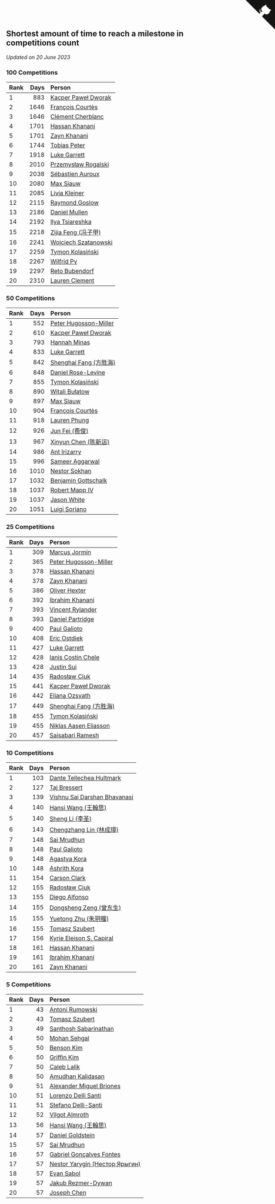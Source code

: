 ## Shortest amount of time to reach a milestone in competitions count

*Updated on 20 June 2023*


### 100 Competitions

| Rank | Days | Person |
| :--- | ---: | :--- |
| 1 | 883 | [Kacper Paweł Dworak](https://www.worldcubeassociation.org/persons/2020DWOR01) |
| 2 | 1646 | [François Courtès](https://www.worldcubeassociation.org/persons/2008COUR01) |
| 3 | 1646 | [Clément Cherblanc](https://www.worldcubeassociation.org/persons/2014CHER05) |
| 4 | 1701 | [Hassan Khanani](https://www.worldcubeassociation.org/persons/2018KHAN26) |
| 5 | 1701 | [Zayn Khanani](https://www.worldcubeassociation.org/persons/2018KHAN28) |
| 6 | 1744 | [Tobias Peter](https://www.worldcubeassociation.org/persons/2014PETE03) |
| 7 | 1918 | [Luke Garrett](https://www.worldcubeassociation.org/persons/2017GARR05) |
| 8 | 2010 | [Przemysław Rogalski](https://www.worldcubeassociation.org/persons/2013ROGA02) |
| 9 | 2038 | [Sébastien Auroux](https://www.worldcubeassociation.org/persons/2008AURO01) |
| 10 | 2080 | [Max Siauw](https://www.worldcubeassociation.org/persons/2017SIAU02) |
| 11 | 2085 | [Livia Kleiner](https://www.worldcubeassociation.org/persons/2013KLEI03) |
| 12 | 2115 | [Raymond Goslow](https://www.worldcubeassociation.org/persons/2014GOSL01) |
| 13 | 2186 | [Daniel Mullen](https://www.worldcubeassociation.org/persons/2016MULL04) |
| 14 | 2192 | [Ilya Tsiareshka](https://www.worldcubeassociation.org/persons/2012TERE01) |
| 15 | 2218 | [Zijia Feng (冯子甲)](https://www.worldcubeassociation.org/persons/2013FENG02) |
| 16 | 2241 | [Wojciech Szatanowski](https://www.worldcubeassociation.org/persons/2011SZAT01) |
| 17 | 2259 | [Tymon Kolasiński](https://www.worldcubeassociation.org/persons/2016KOLA02) |
| 18 | 2267 | [Wilfrid Py](https://www.worldcubeassociation.org/persons/2016PYWI01) |
| 19 | 2297 | [Reto Bubendorf](https://www.worldcubeassociation.org/persons/2012BUBE01) |
| 20 | 2310 | [Lauren Clement](https://www.worldcubeassociation.org/persons/2013KLEM01) |

### 50 Competitions

| Rank | Days | Person |
| :--- | ---: | :--- |
| 1 | 552 | [Peter Hugosson-Miller](https://www.worldcubeassociation.org/persons/2021HUGO01) |
| 2 | 610 | [Kacper Paweł Dworak](https://www.worldcubeassociation.org/persons/2020DWOR01) |
| 3 | 793 | [Hannah Minas](https://www.worldcubeassociation.org/persons/2017MINA04) |
| 4 | 833 | [Luke Garrett](https://www.worldcubeassociation.org/persons/2017GARR05) |
| 5 | 842 | [Shenghai Fang (方胜海)](https://www.worldcubeassociation.org/persons/2016FANG01) |
| 6 | 848 | [Daniel Rose-Levine](https://www.worldcubeassociation.org/persons/2015ROSE01) |
| 7 | 855 | [Tymon Kolasiński](https://www.worldcubeassociation.org/persons/2016KOLA02) |
| 8 | 890 | [Witali Bułatow](https://www.worldcubeassociation.org/persons/2015BUAT01) |
| 9 | 897 | [Max Siauw](https://www.worldcubeassociation.org/persons/2017SIAU02) |
| 10 | 904 | [François Courtès](https://www.worldcubeassociation.org/persons/2008COUR01) |
| 11 | 918 | [Lauren Phung](https://www.worldcubeassociation.org/persons/2016PHUN02) |
| 12 | 926 | [Jun Fei (费俊)](https://www.worldcubeassociation.org/persons/2016FEIJ02) |
| 13 | 967 | [Xinyun Chen (陈新运)](https://www.worldcubeassociation.org/persons/2017CHEN36) |
| 14 | 986 | [Ant Irizarry](https://www.worldcubeassociation.org/persons/2016IRIZ02) |
| 15 | 996 | [Sameer Aggarwal](https://www.worldcubeassociation.org/persons/2017AGGA01) |
| 16 | 1010 | [Nestor Sokhan](https://www.worldcubeassociation.org/persons/2016SOKH01) |
| 17 | 1032 | [Benjamin Gottschalk](https://www.worldcubeassociation.org/persons/2016GOTT01) |
| 18 | 1037 | [Robert Mapp IV](https://www.worldcubeassociation.org/persons/2016IVRO01) |
| 19 | 1037 | [Jason White](https://www.worldcubeassociation.org/persons/2016WHIT16) |
| 20 | 1051 | [Luigi Soriano](https://www.worldcubeassociation.org/persons/2016SORI04) |

### 25 Competitions

| Rank | Days | Person |
| :--- | ---: | :--- |
| 1 | 309 | [Marcus Jormin](https://www.worldcubeassociation.org/persons/2022JORM01) |
| 2 | 365 | [Peter Hugosson-Miller](https://www.worldcubeassociation.org/persons/2021HUGO01) |
| 3 | 378 | [Hassan Khanani](https://www.worldcubeassociation.org/persons/2018KHAN26) |
| 4 | 378 | [Zayn Khanani](https://www.worldcubeassociation.org/persons/2018KHAN28) |
| 5 | 386 | [Oliver Hexter](https://www.worldcubeassociation.org/persons/2022HEXT01) |
| 6 | 392 | [Ibrahim Khanani](https://www.worldcubeassociation.org/persons/2018KHAN27) |
| 7 | 393 | [Vincent Rylander](https://www.worldcubeassociation.org/persons/2022RYLA01) |
| 8 | 393 | [Daniel Partridge](https://www.worldcubeassociation.org/persons/2022PART02) |
| 9 | 400 | [Paul Galioto](https://www.worldcubeassociation.org/persons/2018GALI12) |
| 10 | 408 | [Eric Ostdiek](https://www.worldcubeassociation.org/persons/2022OSTD01) |
| 11 | 427 | [Luke Garrett](https://www.worldcubeassociation.org/persons/2017GARR05) |
| 12 | 428 | [Ianis Costin Chele](https://www.worldcubeassociation.org/persons/2021CHEL01) |
| 13 | 428 | [Justin Sui](https://www.worldcubeassociation.org/persons/2022SUIJ01) |
| 14 | 435 | [Radosław Ciuk](https://www.worldcubeassociation.org/persons/2013CIUK01) |
| 15 | 441 | [Kacper Paweł Dworak](https://www.worldcubeassociation.org/persons/2020DWOR01) |
| 16 | 442 | [Eliana Ozsvath](https://www.worldcubeassociation.org/persons/2022OZSV01) |
| 17 | 449 | [Shenghai Fang (方胜海)](https://www.worldcubeassociation.org/persons/2016FANG01) |
| 18 | 455 | [Tymon Kolasiński](https://www.worldcubeassociation.org/persons/2016KOLA02) |
| 19 | 455 | [Niklas Aasen Eliasson](https://www.worldcubeassociation.org/persons/2021ELIA01) |
| 20 | 457 | [Saisabari Ramesh](https://www.worldcubeassociation.org/persons/2021RAME01) |

### 10 Competitions

| Rank | Days | Person |
| :--- | ---: | :--- |
| 1 | 103 | [Dante Tellechea Hultmark](https://www.worldcubeassociation.org/persons/2023HULT01) |
| 2 | 127 | [Taj Bressert](https://www.worldcubeassociation.org/persons/2023BRES01) |
| 3 | 139 | [Vishnu Sai Darshan Bhavanasi](https://www.worldcubeassociation.org/persons/2022BHAV01) |
| 4 | 140 | [Hansi Wang (王翰思)](https://www.worldcubeassociation.org/persons/2020WANG19) |
| 5 | 140 | [Sheng Li (李圣)](https://www.worldcubeassociation.org/persons/2020LISH02) |
| 6 | 143 | [Chengzhang Lin (林成璋)](https://www.worldcubeassociation.org/persons/2013LINC02) |
| 7 | 148 | [Sai Mrudhun](https://www.worldcubeassociation.org/persons/2017MRUD01) |
| 8 | 148 | [Paul Galioto](https://www.worldcubeassociation.org/persons/2018GALI12) |
| 9 | 148 | [Agastya Kora](https://www.worldcubeassociation.org/persons/2023KORA01) |
| 10 | 148 | [Ashrith Kora](https://www.worldcubeassociation.org/persons/2023KORA02) |
| 11 | 154 | [Carson Clark](https://www.worldcubeassociation.org/persons/2023CLAR02) |
| 12 | 155 | [Radosław Ciuk](https://www.worldcubeassociation.org/persons/2013CIUK01) |
| 13 | 155 | [Diego Alfonso](https://www.worldcubeassociation.org/persons/2018ALFO01) |
| 14 | 155 | [Dongsheng Zeng (曾东生)](https://www.worldcubeassociation.org/persons/2020ZENG03) |
| 15 | 155 | [Yuetong Zhu (朱玥曈)](https://www.worldcubeassociation.org/persons/2020ZHUY01) |
| 16 | 155 | [Tomasz Szubert](https://www.worldcubeassociation.org/persons/2022SZUB02) |
| 17 | 156 | [Kyrie Eleison S. Capiral](https://www.worldcubeassociation.org/persons/2022CAPI02) |
| 18 | 161 | [Hassan Khanani](https://www.worldcubeassociation.org/persons/2018KHAN26) |
| 19 | 161 | [Ibrahim Khanani](https://www.worldcubeassociation.org/persons/2018KHAN27) |
| 20 | 161 | [Zayn Khanani](https://www.worldcubeassociation.org/persons/2018KHAN28) |

### 5 Competitions

| Rank | Days | Person |
| :--- | ---: | :--- |
| 1 | 43 | [Antoni Rumowski](https://www.worldcubeassociation.org/persons/2014RUMO01) |
| 2 | 43 | [Tomasz Szubert](https://www.worldcubeassociation.org/persons/2022SZUB02) |
| 3 | 49 | [Santhosh Sabarinathan](https://www.worldcubeassociation.org/persons/2018SABA02) |
| 4 | 50 | [Mohan Sehgal](https://www.worldcubeassociation.org/persons/2023SEHG01) |
| 5 | 50 | [Benson Kim](https://www.worldcubeassociation.org/persons/2023KIMB02) |
| 6 | 50 | [Griffin Kim](https://www.worldcubeassociation.org/persons/2023KIMG01) |
| 7 | 50 | [Caleb Lalik](https://www.worldcubeassociation.org/persons/2023LALI01) |
| 8 | 50 | [Amudhan Kalidasan](https://www.worldcubeassociation.org/persons/2023KALI04) |
| 9 | 51 | [Alexander Miguel Briones](https://www.worldcubeassociation.org/persons/2023BRIO01) |
| 10 | 51 | [Lorenzo Delli Santi](https://www.worldcubeassociation.org/persons/2023SANT28) |
| 11 | 51 | [Stefano Delli-Santi](https://www.worldcubeassociation.org/persons/2023DELL02) |
| 12 | 52 | [Vilgot Almroth](https://www.worldcubeassociation.org/persons/2023ALMR01) |
| 13 | 56 | [Hansi Wang (王翰思)](https://www.worldcubeassociation.org/persons/2020WANG19) |
| 14 | 57 | [Daniel Goldstein](https://www.worldcubeassociation.org/persons/2017GOLD01) |
| 15 | 57 | [Sai Mrudhun](https://www.worldcubeassociation.org/persons/2017MRUD01) |
| 16 | 57 | [Gabriel Gonçalves Fontes](https://www.worldcubeassociation.org/persons/2018FONT04) |
| 17 | 57 | [Nestor Yarygin (Нестор Ярыгин)](https://www.worldcubeassociation.org/persons/2019YARY01) |
| 18 | 57 | [Evan Sabol](https://www.worldcubeassociation.org/persons/2019SABO02) |
| 19 | 57 | [Jakub Rezmer-Dywan](https://www.worldcubeassociation.org/persons/2022REZM01) |
| 20 | 57 | [Joseph Chen](https://www.worldcubeassociation.org/persons/2022CHEN16) |


<a href="https://github.com/JustinTimeCuber/wca_statistics" class="github-corner" aria-label="View source on Github"><svg width="80" height="80" viewBox="0 0 250 250" style="fill:#151513; color:#fff; position: absolute; top: 0; border: 0; right: 0;" aria-hidden="true"><path d="M0,0 L115,115 L130,115 L142,142 L250,250 L250,0 Z"></path><path d="M128.3,109.0 C113.8,99.7 119.0,89.6 119.0,89.6 C122.0,82.7 120.5,78.6 120.5,78.6 C119.2,72.0 123.4,76.3 123.4,76.3 C127.3,80.9 125.5,87.3 125.5,87.3 C122.9,97.6 130.6,101.9 134.4,103.2" fill="currentColor" style="transform-origin: 130px 106px;" class="octo-arm"></path><path d="M115.0,115.0 C114.9,115.1 118.7,116.5 119.8,115.4 L133.7,101.6 C136.9,99.2 139.9,98.4 142.2,98.6 C133.8,88.0 127.5,74.4 143.8,58.0 C148.5,53.4 154.0,51.2 159.7,51.0 C160.3,49.4 163.2,43.6 171.4,40.1 C171.4,40.1 176.1,42.5 178.8,56.2 C183.1,58.6 187.2,61.8 190.9,65.4 C194.5,69.0 197.7,73.2 200.1,77.6 C213.8,80.2 216.3,84.9 216.3,84.9 C212.7,93.1 206.9,96.0 205.4,96.6 C205.1,102.4 203.0,107.8 198.3,112.5 C181.9,128.9 168.3,122.5 157.7,114.1 C157.9,116.9 156.7,120.9 152.7,124.9 L141.0,136.5 C139.8,137.7 141.6,141.9 141.8,141.8 Z" fill="currentColor" class="octo-body"></path></svg></a><style>.github-corner:hover .octo-arm{animation:octocat-wave 560ms ease-in-out}@keyframes octocat-wave{0%,100%{transform:rotate(0)}20%,60%{transform:rotate(-25deg)}40%,80%{transform:rotate(10deg)}}@media (max-width:500px){.github-corner:hover .octo-arm{animation:none}.github-corner .octo-arm{animation:octocat-wave 560ms ease-in-out}}</style>
